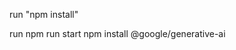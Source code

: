 run "npm install"
<!-- run "node server.cjs" -->
<!-- run "npm run dev" -->
run npm run start
npm install @google/generative-ai